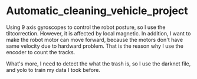 # Automatic_cleaning_vehicle_project

Using 9 axis gyroscopes to control the robot posture, so I use the tiltcorrection.
However, it is affected by local magnetic. In addition, I want to make the robot motor can move forward, because the motors don't have same velocity due to hardward problem.
That is the reason why I use the encoder to count the tracks.

What's more, I need to detect the what the trash is, so I use the darknet file, and yolo to train my data I took before.
